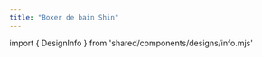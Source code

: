 ```yaml
---
title: "Boxer de bain Shin"
---
```


import { DesignInfo } from 'shared/components/designs/info.mjs'

<DesignInfo design='shin' docs />

